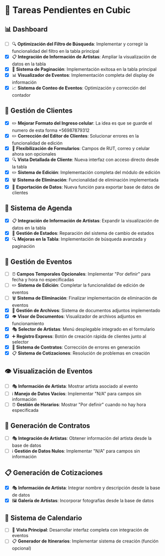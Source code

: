 # 🎯 Tareas Pendientes en Cubic

## 📊 Dashboard
- [ ] 🔍 **Optimización del Filtro de Búsqueda**: Implementar y corregir la funcionalidad del filtro en la tabla principal
- [x] 📋 **Integración de Información de Artistas**: Ampliar la visualización de datos en la tabla
- [x] 📄 **Sistema de Paginación**: Implementación exitosa en la tabla principal
- [x] 📊 **Visualizador de Eventos**: Implementación completa del display de información
- [x] 📈 **Sistema de Conteo de Eventos**: Optimización y corrección del contador

## 👥 Gestión de Clientes
- [x] ✏️ **Mejorar Formato del Ingreso celular**: La idea es que se guarde el numero de esta forma +56987879312
- [x] ✏️ **Corrección del Editor de Clientes**: Solucionar errores en la funcionalidad de edición
- [x] 📝 **Flexibilización de Formularios**: Campos de RUT, correo y celular ahora son opcionales
- [x] 🔍 **Vista Detallada de Cliente**: Nueva interfaz con acceso directo desde la tabla
- [x] ✏️ **Sistema de Edición**: Implementación completa del módulo de edición
- [x] 🗑️ **Sistema de Eliminación**: Funcionalidad de eliminación implementada
- [x] 💾 **Exportación de Datos**: Nueva función para exportar base de datos de clientes

## 📅 Sistema de Agenda
- [x] 📋 **Integración de Información de Artistas**: Expandir la visualización de datos en la tabla
- [x] 🔄 **Gestión de Estados**: Reparación del sistema de cambio de estados
- [x] 🔍 **Mejoras en la Tabla**: Implementación de búsqueda avanzada y paginación

## 🎫 Gestión de Eventos
- [ ] ⏰ **Campos Temporales Opcionales**: Implementar "Por definir" para fecha y hora no especificadas
- [ ] ✏️ **Sistema de Edición**: Completar la funcionalidad de edición de eventos
- [ ] 🗑️ **Sistema de Eliminación**: Finalizar implementación de eliminación de eventos
- [x] 📎 **Gestión de Archivos**: Sistema de documentos adjuntos implementado
- [x] 👁️ **Visor de Documentos**: Visualizador de archivos adjuntos en funcionamiento
- [x] 🎭 **Selector de Artistas**: Menú desplegable integrado en el formulario
- [x] ➕ **Registro Express**: Botón de creación rápida de clientes junto al selector
- [x] 📄 **Sistema de Contratos**: Corrección de errores en generación
- [x] 📋 **Sistema de Cotizaciones**: Resolución de problemas en creación

## 👁️ Visualización de Eventos
- [ ] 🎭 **Información de Artista**: Mostrar artista asociado al evento
- [ ]  ℹ️ **Manejo de Datos Vacíos**: Implementar "N/A" para campos sin información
- [ ] ⏰ **Gestión de Horarios**: Mostrar "Por definir" cuando no hay hora especificada

## 📄 Generación de Contratos
- [ ] 🎭 **Integración de Artistas**: Obtener información del artista desde la base de datos
- [ ] ℹ️ **Gestión de Datos Nulos**: Implementar "N/A" para campos sin información

## 📋 Generación de Cotizaciones
- [x] 🎭 **Información de Artista**: Integrar nombre y descripción desde la base de datos
- [x] 🖼️ **Galería de Artistas**: Incorporar fotografías desde la base de datos

## 📆 Sistema de Calendario
- [ ] 📅 **Vista Principal**: Desarrollar interfaz completa con integración de eventos
- [ ] 📋 **Generador de Itinerarios**: Implementar sistema de creación (función opcional)